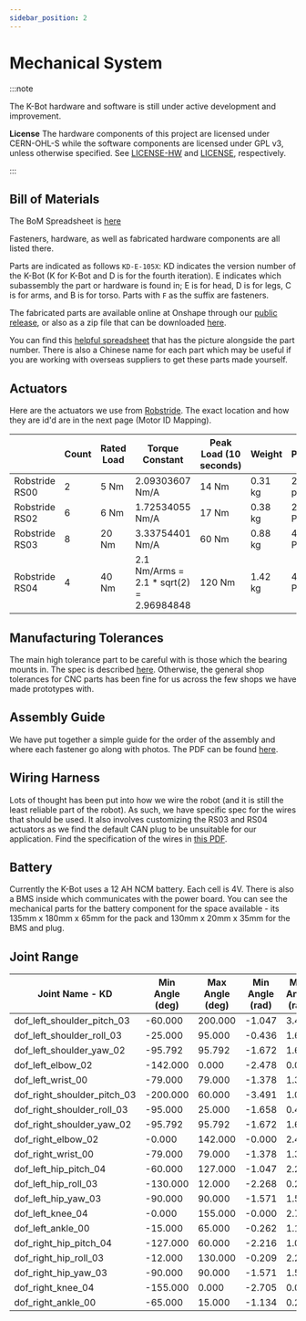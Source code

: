 ```yaml
---
sidebar_position: 2
---
```


# Mechanical System

:::note

The K-Bot hardware and software is still under active development and improvement.

**License**
The hardware components of this project are licensed under CERN-OHL-S while the software components are licensed under GPL v3, unless otherwise specified. See [LICENSE-HW](https://github.com/kscalelabs/kbot/blob/master/LICENSE-HW) and [LICENSE](https://github.com/kscalelabs/kbot/blob/master/LICENSE), respectively.

:::

## Bill of Materials

The BoM Spreadsheet is [here](./assets/Kbot_BOM.xlsx)

Fasteners, hardware, as well as fabricated hardware components are all listed there. 

Parts are indicated as follows `KD-E-105X`: KD indicates the version number of the K-Bot (K for K-Bot and D is for the fourth iteration). E indicates which subassembly the part or hardware is found in; E is for head, D is for legs, C is for arms, and B is for torso. Parts with `F` as the suffix are fasteners. 

The fabricated parts are available online at Onshape through our [public release](https://cad.onshape.com/publications/e15cf8edefacbba3009917c0/), or also as a zip file that can be downloaded [here](./assets/KBot_Parts.zip).

You can find this [helpful spreadsheet](./assets/KBot_UID_to_Pic.xlsx) that has the picture alongside the part number. There is also a Chinese name for each part which may be useful if you are working with overseas suppliers to get these parts made yourself.

## Actuators

Here are the actuators we use from [Robstride](https://robstride.com/). The exact location and how they are id'd are in the next page (Motor ID Mapping). 


|  | Count | Rated Load | Torque Constant | Peak Load (10 seconds) | Weight | Poles | Gear Ratio |
| --- | --- | --- | --- | --- | --- | --- | --- |
| Robstride RS00 | 2 | 5 Nm | 2.09303607 Nm/A | 14 Nm | 0.31 kg | 28 poles | 10:1 |
| Robstride RS02 | 6 | 6 Nm | 1.72534055 Nm/A | 17 Nm | 0.38 kg | 28 Poles | 7.75:1 |
| Robstride RS03 | 8 | 20 Nm | 3.33754401 Nm/A | 60 Nm | 0.88 kg | 42 Poles | 9:1 |
| Robstride RS04 | 4 | 40 Nm | 2.1 Nm/Arms = 2.1 * sqrt(2) = 2.96984848 | 120 Nm | 1.42 kg | 42 Poles | 9:1 |

## Manufacturing Tolerances

The main high tolerance part to be careful with is those which the bearing mounts in. The spec is described [here](./assets/KBot_KD_Bearing_bores.pdf). Otherwise, the general shop tolerances for CNC parts has been fine for us across the few shops we have made prototypes with.


## Assembly Guide

We have put together a simple guide for the order of the assembly and where each fastener go along with photos. The PDF can be found [here](./assets/kbot_assembly_guide.pdf).


## Wiring Harness

Lots of thought has been put into how we wire the robot (and it is still the least reliable part of the robot). As such, we have specific spec for the wires that should be used. It also involves customizing the RS03 and RS04 actuators as we find the default CAN plug to be unsuitable for our application. Find the specification of the wires in [this PDF](./assets/kbot_wiring.pdf). 

## Battery

Currently the K-Bot uses a 12 AH NCM battery. Each cell is 4V. There is also a BMS inside which communicates with the power board. You can see the mechanical parts for the battery component for the space available - its 135mm x 180mm x 65mm for the pack and 130mm x 20mm x 35mm for the BMS and plug.


## Joint Range

| Joint Name - KD | Min Angle (deg) | Max Angle (deg) | Min Angle (rad) | Max Angle (rad) |
| --- | --- | --- | --- | --- |
| dof_left_shoulder_pitch_03 | -60.000 | 200.000 | -1.047 | 3.491 |
| dof_left_shoulder_roll_03 | -25.000 | 95.000 | -0.436 | 1.658 |
| dof_left_shoulder_yaw_02 | -95.792 | 95.792 | -1.672 | 1.672 |
| dof_left_elbow_02 | -142.000 | 0.000 | -2.478 | 0.000 |
| dof_left_wrist_00 | -79.000 | 79.000 | -1.378 | 1.378 |
| dof_right_shoulder_pitch_03 | -200.000 | 60.000 | -3.491 | 1.047 |
| dof_right_shoulder_roll_03 | -95.000 | 25.000 | -1.658 | 0.436 |
| dof_right_shoulder_yaw_02 | -95.792 | 95.792 | -1.672 | 1.672 |
| dof_right_elbow_02 | -0.000 | 142.000 | -0.000 | 2.478 |
| dof_right_wrist_00 | -79.000 | 79.000 | -1.378 | 1.378 |
| dof_left_hip_pitch_04 | -60.000 | 127.000 | -1.047 | 2.216 |
| dof_left_hip_roll_03 | -130.000 | 12.000 | -2.268 | 0.209 |
| dof_left_hip_yaw_03 | -90.000 | 90.000 | -1.571 | 1.571 |
| dof_left_knee_04 | -0.000 | 155.000 | -0.000 | 2.705 |
| dof_left_ankle_00 | -15.000 | 65.000 | -0.262 | 1.134 |
| dof_right_hip_pitch_04 | -127.000 | 60.000 | -2.216 | 1.047 |
| dof_right_hip_roll_03 | -12.000 | 130.000 | -0.209 | 2.268 |
| dof_right_hip_yaw_03 | -90.000 | 90.000 | -1.571 | 1.571 |
| dof_right_knee_04 | -155.000 | 0.000 | -2.705 | 0.000 |
| dof_right_ankle_00 | -65.000 | 15.000 | -1.134 | 0.262 |



